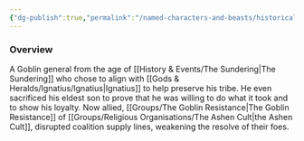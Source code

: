 ```yaml
---
{"dg-publish":true,"permalink":"/named-characters-and-beasts/historically-significant-characters/the-sundering-characters/chatiz/","tags":["NPC"],"noteIcon":""}
---
```



### Overview
A Goblin general from the age of [[History & Events/The Sundering\|The Sundering]] who chose to align with [[Gods & Heralds/Ignatius/Ignatius\|Ignatius]] to help preserve his tribe. He even sacrificed his eldest son to prove that he was willing to do what it took and to show his loyalty. Now allied, [[Groups/The Goblin Resistance\|The Goblin Resistance]] of [[Groups/Religious Organisations/The Ashen Cult\|the Ashen Cult]], disrupted coalition supply lines, weakening the resolve of their foes.
